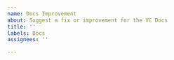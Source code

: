 ```yaml
---
name: Docs Improvement
about: Suggest a fix or improvement for the VC Docs
title: ''
labels: Docs
assignees: ''

---
```




